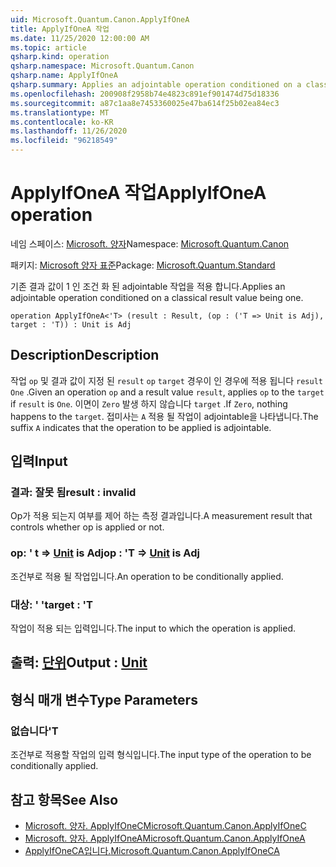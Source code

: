 ```yaml
---
uid: Microsoft.Quantum.Canon.ApplyIfOneA
title: ApplyIfOneA 작업
ms.date: 11/25/2020 12:00:00 AM
ms.topic: article
qsharp.kind: operation
qsharp.namespace: Microsoft.Quantum.Canon
qsharp.name: ApplyIfOneA
qsharp.summary: Applies an adjointable operation conditioned on a classical result value being one.
ms.openlocfilehash: 200908f2958b74e4823c891ef901474d75d18336
ms.sourcegitcommit: a87c1aa8e7453360025e47ba614f25b02ea84ec3
ms.translationtype: MT
ms.contentlocale: ko-KR
ms.lasthandoff: 11/26/2020
ms.locfileid: "96218549"
---
```

# <a name="applyifonea-operation"></a><span data-ttu-id="05b90-102">ApplyIfOneA 작업</span><span class="sxs-lookup"><span data-stu-id="05b90-102">ApplyIfOneA operation</span></span>

<span data-ttu-id="05b90-103">네임 스페이스: [Microsoft. 양자](xref:Microsoft.Quantum.Canon)</span><span class="sxs-lookup"><span data-stu-id="05b90-103">Namespace: [Microsoft.Quantum.Canon](xref:Microsoft.Quantum.Canon)</span></span>

<span data-ttu-id="05b90-104">패키지: [Microsoft 양자 표준](https://nuget.org/packages/Microsoft.Quantum.Standard)</span><span class="sxs-lookup"><span data-stu-id="05b90-104">Package: [Microsoft.Quantum.Standard](https://nuget.org/packages/Microsoft.Quantum.Standard)</span></span>


<span data-ttu-id="05b90-105">기존 결과 값이 1 인 조건 화 된 adjointable 작업을 적용 합니다.</span><span class="sxs-lookup"><span data-stu-id="05b90-105">Applies an adjointable operation conditioned on a classical result value being one.</span></span>

```qsharp
operation ApplyIfOneA<'T> (result : Result, (op : ('T => Unit is Adj), target : 'T)) : Unit is Adj
```


## <a name="description"></a><span data-ttu-id="05b90-106">Description</span><span class="sxs-lookup"><span data-stu-id="05b90-106">Description</span></span>

<span data-ttu-id="05b90-107">작업 `op` 및 결과 값이 지정 된 `result` `op` `target` 경우이 인 경우에 적용 됩니다 `result` `One` .</span><span class="sxs-lookup"><span data-stu-id="05b90-107">Given an operation `op` and a result value `result`, applies `op` to the `target` if `result` is `One`.</span></span> <span data-ttu-id="05b90-108">이면이 `Zero` 발생 하지 않습니다 `target` .</span><span class="sxs-lookup"><span data-stu-id="05b90-108">If `Zero`, nothing happens to the `target`.</span></span>
<span data-ttu-id="05b90-109">접미사는 `A` 적용 될 작업이 adjointable을 나타냅니다.</span><span class="sxs-lookup"><span data-stu-id="05b90-109">The suffix `A` indicates that the operation to be applied is adjointable.</span></span>

## <a name="input"></a><span data-ttu-id="05b90-110">입력</span><span class="sxs-lookup"><span data-stu-id="05b90-110">Input</span></span>

### <a name="result--__invalidresult__"></a><span data-ttu-id="05b90-111">결과: __잘못 <Result> 됨__</span><span class="sxs-lookup"><span data-stu-id="05b90-111">result : __invalid<Result>__</span></span>

<span data-ttu-id="05b90-112">Op가 적용 되는지 여부를 제어 하는 측정 결과입니다.</span><span class="sxs-lookup"><span data-stu-id="05b90-112">A measurement result that controls whether op is applied or not.</span></span>


### <a name="op--t--unit--is-adj"></a><span data-ttu-id="05b90-113">op: ' t => [Unit](xref:microsoft.quantum.lang-ref.unit)  is Adj</span><span class="sxs-lookup"><span data-stu-id="05b90-113">op : 'T => [Unit](xref:microsoft.quantum.lang-ref.unit)  is Adj</span></span>

<span data-ttu-id="05b90-114">조건부로 적용 될 작업입니다.</span><span class="sxs-lookup"><span data-stu-id="05b90-114">An operation to be conditionally applied.</span></span>


### <a name="target--t"></a><span data-ttu-id="05b90-115">대상: ' '</span><span class="sxs-lookup"><span data-stu-id="05b90-115">target : 'T</span></span>

<span data-ttu-id="05b90-116">작업이 적용 되는 입력입니다.</span><span class="sxs-lookup"><span data-stu-id="05b90-116">The input to which the operation is applied.</span></span>



## <a name="output--unit"></a><span data-ttu-id="05b90-117">출력: [단위](xref:microsoft.quantum.lang-ref.unit)</span><span class="sxs-lookup"><span data-stu-id="05b90-117">Output : [Unit](xref:microsoft.quantum.lang-ref.unit)</span></span>



## <a name="type-parameters"></a><span data-ttu-id="05b90-118">형식 매개 변수</span><span class="sxs-lookup"><span data-stu-id="05b90-118">Type Parameters</span></span>

### <a name="t"></a><span data-ttu-id="05b90-119">없습니다</span><span class="sxs-lookup"><span data-stu-id="05b90-119">'T</span></span>

<span data-ttu-id="05b90-120">조건부로 적용할 작업의 입력 형식입니다.</span><span class="sxs-lookup"><span data-stu-id="05b90-120">The input type of the operation to be conditionally applied.</span></span>

## <a name="see-also"></a><span data-ttu-id="05b90-121">참고 항목</span><span class="sxs-lookup"><span data-stu-id="05b90-121">See Also</span></span>

- [<span data-ttu-id="05b90-122">Microsoft. 양자. ApplyIfOneC</span><span class="sxs-lookup"><span data-stu-id="05b90-122">Microsoft.Quantum.Canon.ApplyIfOneC</span></span>](xref:Microsoft.Quantum.Canon.ApplyIfOneC)
- [<span data-ttu-id="05b90-123">Microsoft. 양자. ApplyIfOneA</span><span class="sxs-lookup"><span data-stu-id="05b90-123">Microsoft.Quantum.Canon.ApplyIfOneA</span></span>](xref:Microsoft.Quantum.Canon.ApplyIfOneA)
- [<span data-ttu-id="05b90-124">ApplyIfOneCA입니다.</span><span class="sxs-lookup"><span data-stu-id="05b90-124">Microsoft.Quantum.Canon.ApplyIfOneCA</span></span>](xref:Microsoft.Quantum.Canon.ApplyIfOneCA)
